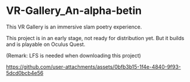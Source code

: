 # VR-Gallery_An-alpha-betin
This VR Gallery is an immersive slam poetry experience.

This project is in an early stage, not ready for distribution yet. But it builds and is playable on Oculus Quest.

(Remark: LFS is needed when downloading this project)

https://github.com/user-attachments/assets/0bfb3b15-1f4e-4840-9f93-5dcd0bcb4e56


